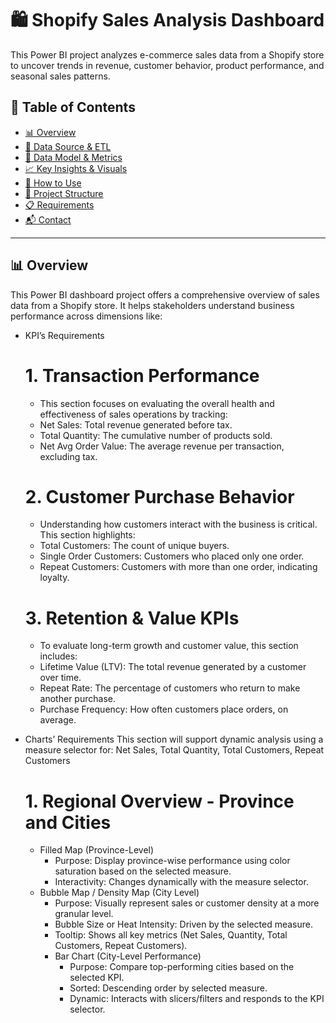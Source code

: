 # 🛍️ Shopify Sales Analysis Dashboard

This Power BI project analyzes e-commerce sales data from a Shopify store to uncover trends in revenue, customer behavior, product performance, and seasonal sales patterns.

## 📑 Table of Contents
- [📊 Overview](#-overview)
- [📂 Data Source & ETL](#-data-source--etl)
- [📐 Data Model & Metrics](#-data-model--metrics)
- [📈 Key Insights & Visuals](#-key-insights--visuals)
- [🚀 How to Use](#-how-to-use)
- [📁 Project Structure](#-project-structure)
- [📋 Requirements](#-requirements)
- [📬 Contact](#-contact)

---
## 📊 Overview
This Power BI dashboard project offers a comprehensive overview of sales data from a Shopify store. It helps stakeholders understand business performance across dimensions like:
- KPI’s Requirements
  # 1. Transaction Performance
    - This section focuses on evaluating the overall health and effectiveness of sales operations by tracking:
    - Net Sales: Total revenue generated before tax.
    - Total Quantity: The cumulative number of products sold.
    - Net Avg Order Value: The average revenue per transaction, excluding tax.
  # 2. Customer Purchase Behavior
    - Understanding how customers interact with the business is critical. This section highlights:
    - Total Customers: The count of unique buyers.
    - Single Order Customers: Customers who placed only one order.
    - Repeat Customers: Customers with more than one order, indicating loyalty.
  # 3. Retention & Value KPIs
  - To evaluate long-term growth and customer value, this section includes:
  - Lifetime Value (LTV): The total revenue generated by a customer over time.
  - Repeat Rate: The percentage of customers who return to make another purchase.
  - Purchase Frequency: How often customers place orders, on average.
    
- Charts’ Requirements
This section will support dynamic analysis using a measure selector for: Net Sales, Total Quantity, Total Customers, Repeat Customers
  # 1. Regional Overview - Province and Cities
  - Filled Map (Province-Level)
      - Purpose: Display province-wise performance using color saturation based on the selected measure.
      - Interactivity: Changes dynamically with the measure selector.
  - Bubble Map / Density Map (City Level)
      - Purpose: Visually represent sales or customer density at a more granular level.
      - Bubble Size or Heat Intensity: Driven by the selected measure.
      - Tooltip: Shows all key metrics (Net Sales, Quantity, Total Customers, Repeat Customers).
    - Bar Chart (City-Level Performance)
      - Purpose: Compare top-performing cities based on the selected KPI.
      - Sorted: Descending order by selected measure.
      - Dynamic: Interacts with slicers/filters and responds to the KPI selector.



